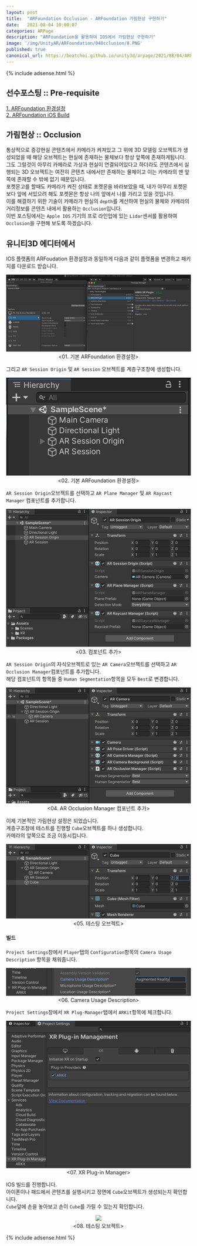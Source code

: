 ```yaml
---
layout: post
title:  "ARFoundation Occlusion - ARFoundation 가림현상 구현하기"
date:   2021-08-04 10:00:07
categories: ARPage
description: "ARFoundation을 활용하여 IOS에서 가림현상 구현하기"
image: '/img/UnityAR/ARFoundation/04Occlusion/8.PNG'
published: true
canonical_url: https://beatchoi.github.io/unity3d/arpage/2021/08/04/ARFoundationOcclusion/
---
```

  
  
  {% include adsense.html %}
  
  
## 선수포스팅 :: Pre-requisite  
[1. ARFoundation 환경설정](https://beatchoi.github.io/unity3d/basics/2020/12/14/ARFoundation01/)  
[2. ARFoundation iOS Build](https://beatchoi.github.io/unity3d/basics/2021/01/19/ARFoundationIosBuild/) 

## 가림현상 :: Occlusion  
통상적으로 증강현실 콘텐츠에서 카메라가 켜져있고 그 위에 3D 모델링 오브젝트가 생성되었을 때 해당 오브젝트는 현실에 존재하는 물체보다 항상 앞쪽에 존재하게됩니다.  
그도 그럴것이 아무리 카메라로 가상과 현실이 연결되어있다고 하더라도 콘텐츠에서 실행되는 3D 오브젝트는 여전히 콘텐츠 내에서만 존재하는 물체이고 이는 카메라의 맨 앞쪽에 존재할 수 밖에 없기 때문입니다.  
포켓몬고를 할때도 카메라가 켜진 상태로 포켓몬을 바라보았을 때, 내가 아무리 포켓몬보다 앞에 서있으려 해도 포켓몬은 항상 나의 앞에서 나를 가리고 있을 것입니다.  
이를 해결하기 위한 기술이 카메라가 현실의 `depth`를 계산하여 현실의 물체와 카메라의 거리정보를 콘텐츠 내에서 활용하는 `Occlusion`입니다.  
이번 포스팅에서는 `Apple IOS` 기기의 프로 라인업에 있는 `Lidar`센서를 활용하여 `Occlusion`을 구현해 보도록 하겠습니다.  
  
## 유니티3D 에디터에서  
IOS 플랫폼의 ARFoudation 환경설정과 동일하게 다음과 같이 플랫폼을 변경하고 패키지를 다운로드 받습니다.  
<p align="center"><img src="/img/UnityAR/ARFoundation/04Occlusion/1.png"><br/>
<01. 기본 ARFoundation 환경설정></p>
  
그리고 `AR Session Origin` 및 `AR Session` 오브젝트를 계층구조창에 생성합니다.  
<p align="center"><img src="/img/UnityAR/ARFoundation/04Occlusion/2.png"><br/>
<02. 기본 ARFoundation 환경설정></p>
  
`AR Session Origin`오브젝트를 선택하고 `AR Plane Manager` 및 `AR Raycast Manager` 컴포넌트를 추가합니다.  
<p align="center"><img src="/img/UnityAR/ARFoundation/04Occlusion/3.png"><br/>
<03. 컴포넌트 추가></p>
  
`AR Session Origin`의 자식오브젝트로 있는 `AR Camera`오브젝트를 선택하고 `AR Occlusion Manager`컴포넌트를 추가합니다.  
해당 컴포넌트의 항목들 중 `Human Segmentation`항목을 모두 `Best`로 변경합니다.  
<p align="center"><img src="/img/UnityAR/ARFoundation/04Occlusion/4.png"><br/>
<04. AR Occlusion Manager 컴포넌트 추가></p>
  
이제 기본적인 가림현상 설정은 되었습니다.  
계층구조창에 테스트를 진행할 `Cube`오브젝트를 하나 생성합니다.  
카메라의 앞쪽으로 조금 이동시킵니다.  
<p align="center"><img src="/img/UnityAR/ARFoundation/04Occlusion/5.png"><br/>
<05. 테스팅 오브젝트></p>
  
  
#### 빌드
`Project Settings`창에서 `Player`탭의 `Configuration`항목의 `Camera Usage Description` 항목을 채워줍니다.  
<p align="center"><img src="/img/UnityAR/ARFoundation/04Occlusion/6.png"><br/>
<06. Camera Usage Description></p>
  
`Project Settings`창에서 `XR Plug-Manager`탭에서 `ARKit`항목에 체크합니다.  
<p align="center"><img src="/img/UnityAR/ARFoundation/04Occlusion/7.png"><br/>
<07. XR Plug-in Manager></p>
  
IOS 빌드를 진행합니다.  
아이폰이나 패드에서 콘텐츠를 실행시키고 정면에 `Cube`오브젝트가 생성되는지 확인합니다.  
`Cube`앞에 손을 놓아보고 손이 `Cube`를 가릴 수 있는지 확인합니다.  
  
<p align="center"><img src="/img/UnityAR/ARFoundation/04Occlusion/8.PNG"><br/>
<08. 테스팅 오브젝트></p>
  
  {% include adsense.html %}
  
  


